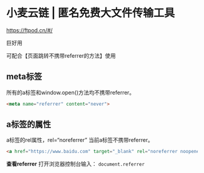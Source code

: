 # 小麦云链 | 匿名免费大文件传输工具

https://ftpod.cn/#/

巨好用

可配合【页面跳转不携带referrer的方法】使用

## meta标签
所有的a标签和window.open()方法均不携带referrer。

```html
<meta name="referrer" content="never">
```

## a标签的属性

a标签的rel属性，rel=“noreferrer”
当前a标签不携带referrer。

```html
<a href="https://www.baidu.com" target="_blank" rel="noreferrer noopener nofollow">no referrer! </a>
```

**查看referrer**
打开浏览器控制台输入：
`document.referrer`
